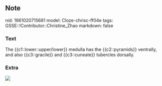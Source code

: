 ## Note
nid: 1661020715681
model: Cloze-chrisc-ff04e
tags: GSSE::!Contributor::Christine_Zhao
markdown: false

### Text
<div>
  <div>
    <div>
      <div>
        <div>
          The {{c1::lower::upper/lower}} medulla has the
          {{c2::pyramids}} ventrally, and also {{c3::gracile}} and
          {{c3::cuneate}} tubercles dorsally.
        </div>
      </div>
    </div>
  </div>
</div>

### Extra
<img src="Screen%20Shot%202021-08-14%20at%2011.01.30%20am.png">
